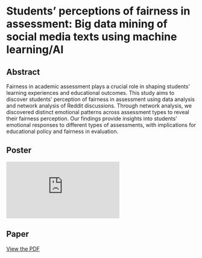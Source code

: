 # Students’ perceptions of fairness in assessment: Big data mining of social media texts using machine learning/AI

## Abstract
Fairness in academic assessment plays a crucial role in shaping students' learning experiences and educational outcomes. This study aims to discover students' perception of fairness in assessment using data analysis and network analysis of Reddit discussions. Through network analysis, we discovered distinct emotional patterns across assessment types to reveal their fairness perception. Our findings provide insights into students' emotional responses to different types of assessments, with implications for educational policy and fairness in evaluation.

## Poster
![alt text](https://github.com/JoenathanHalim/Students-Perception-of-Fairness-in_assessments/main/poster.pdf)

## Paper
[View the PDF](./paper.pdf)
